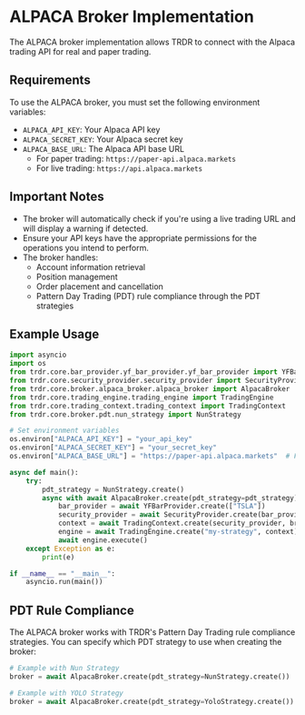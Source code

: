 # ALPACA Broker Implementation

The ALPACA broker implementation allows TRDR to connect with the Alpaca trading API for real and paper trading.

## Requirements

To use the ALPACA broker, you must set the following environment variables:

- `ALPACA_API_KEY`: Your Alpaca API key
- `ALPACA_SECRET_KEY`: Your Alpaca secret key
- `ALPACA_BASE_URL`: The Alpaca API base URL
  - For paper trading: `https://paper-api.alpaca.markets`
  - For live trading: `https://api.alpaca.markets`

## Important Notes

- The broker will automatically check if you're using a live trading URL and will display a warning if detected.
- Ensure your API keys have the appropriate permissions for the operations you intend to perform.
- The broker handles:
  - Account information retrieval
  - Position management
  - Order placement and cancellation
  - Pattern Day Trading (PDT) rule compliance through the PDT strategies

## Example Usage

```python
import asyncio
import os
from trdr.core.bar_provider.yf_bar_provider.yf_bar_provider import YFBarProvider
from trdr.core.security_provider.security_provider import SecurityProvider
from trdr.core.broker.alpaca_broker.alpaca_broker import AlpacaBroker
from trdr.core.trading_engine.trading_engine import TradingEngine
from trdr.core.trading_context.trading_context import TradingContext
from trdr.core.broker.pdt.nun_strategy import NunStrategy

# Set environment variables
os.environ["ALPACA_API_KEY"] = "your_api_key"
os.environ["ALPACA_SECRET_KEY"] = "your_secret_key"
os.environ["ALPACA_BASE_URL"] = "https://paper-api.alpaca.markets"  # For paper trading

async def main():
    try:
        pdt_strategy = NunStrategy.create()
        async with await AlpacaBroker.create(pdt_strategy=pdt_strategy) as broker:
            bar_provider = await YFBarProvider.create(["TSLA"])
            security_provider = await SecurityProvider.create(bar_provider)
            context = await TradingContext.create(security_provider, broker)
            engine = await TradingEngine.create("my-strategy", context)
            await engine.execute()
    except Exception as e:
        print(e)

if __name__ == "__main__":
    asyncio.run(main())
```

## PDT Rule Compliance

The ALPACA broker works with TRDR's Pattern Day Trading rule compliance strategies. You can specify which PDT strategy to use when creating the broker:

```python
# Example with Nun Strategy
broker = await AlpacaBroker.create(pdt_strategy=NunStrategy.create())

# Example with YOLO Strategy
broker = await AlpacaBroker.create(pdt_strategy=YoloStrategy.create())
```